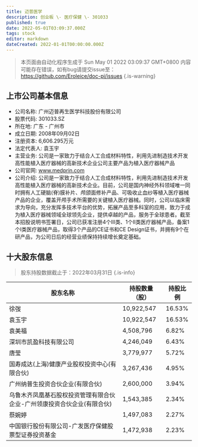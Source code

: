 ```yaml
---
title: 迈普医学
description: 创业板 \- 医疗保健 \- 301033
published: true
date: 2022-05-01T03:09:37.000Z
tags: stock
editor: markdown
dateCreated: 2022-01-01T00:00:00.000Z
---
```


> 本页面由自动化程序生成于 Sun May 01 2022 03:09:37 GMT+0800
> 内容可能存在错误，如有bug请提交issue至：https://github.com/Eroleice/doc-pi/issues
{.is-warning}

## 上市公司基本信息
- 公司名称: 广州迈普再生医学科技股份有限公司
- 股票代码: 301033.SZ
- 所在地: 广东 - 广州市
- 成立日期: 2008年09月02日
- 注册资本: 6,606.295万元
- 法定代表人: 袁玉宇
- 主营业务: 公司是一家致力于结合人工合成材料特性，利用先进制造技术开发高性能植入医疗器械的高新技术企业公司主要产品为植入医疗器械产品
- 公司官网: www.medprin.com
- 公司介绍: 公司是一家致力于结合人工合成材料特性，利用先进制造技术开发高性能植入医疗器械的高新技术企业。目前，公司是国内神经外科领域唯一同时拥有人工硬脑(脊)膜补片、颅颌面修补产品、可吸收止血纱等植入医疗器械产品的企业，覆盖开颅手术所需要的关键植入医疗器械。同时，公司以临床需求为导向，充分发挥多技术平台的优势，拓展产品至多科室的应用，致力于成为植入医疗器械领域全球领先企业，提供卓越的产品，服务于全球患者。截至本招股说明书签署日，公司已获准注册4个III类、1个II类医疗器械产品，备案1个I类医疗器械产品，取得3个产品的CE证书和CE Design证书，并拥有9个在研产品，为公司日后的经营业绩保持持续增长奠定基础。


## 十大股东信息
> 股东持股数据截止于：2022年03月31日
{.is-info}

| 股东名称 | 持股数量（股） | 持股比例 |
| --- | --- | --- |
| 徐弢 | 10,922,547 | 16.53% |
| 袁玉宇 | 10,922,547 | 16.53% |
| 袁美福 | 4,508,796 | 6.82% |
| 深圳市凯盈科技有限公司 | 4,246,049 | 6.43% |
| 唐莹 | 3,779,977 | 5.72% |
| 国寿成达(上海)健康产业股权投资中心(有限合伙) | 3,267,436 | 4.95% |
| 广州纳普生投资合伙企业(有限合伙) | 2,600,000 | 3.94% |
| 乌鲁木齐凤凰基石股权投资管理有限合伙企业-广州领康投资合伙企业(有限合伙) | 1,543,385 | 2.34% |
| 蔡婉婷 | 1,497,083 | 2.27% |
| 中国银行股份有限公司-广发医疗保健股票型证券投资基金 | 1,472,938 | 2.23% |




